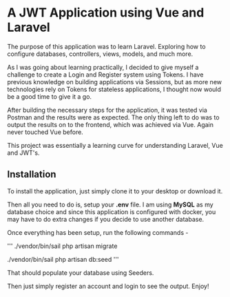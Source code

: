 # A JWT Application using Vue and Laravel

The purpose of this application was to learn Laravel. Exploring how to configure databases, controllers, views, models, and much more.

As I was going about learning practically, I decided to give myself a challenge to create a Login and Register system using Tokens. I have previous knowledge on building applications via Sessions, but as more new technologies rely on Tokens for stateless applications, I thought now would be a good time to give it a go.

After building the necessary steps for the application, it was tested via Postman and the results were as expected. The only thing left to do was to output the results on to the frontend, which was achieved via Vue. Again never touched Vue before.

This project was essentially a learning curve for understanding Laravel, Vue and JWT's.

## Installation

To install the application, just simply clone it to your desktop or download it.

Then all you need to do is, setup your **.env** file. I am using **MySQL** as my database choice and since this application is configured with docker, you may have to do extra changes if you decide to use another database.

Once everything has been setup, run the following commands -

'''
./vendor/bin/sail php artisan migrate

./vendor/bin/sail php artisan db:seed
'''

That should populate your database using Seeders.

Then just simply register an account and login to see the output. Enjoy!